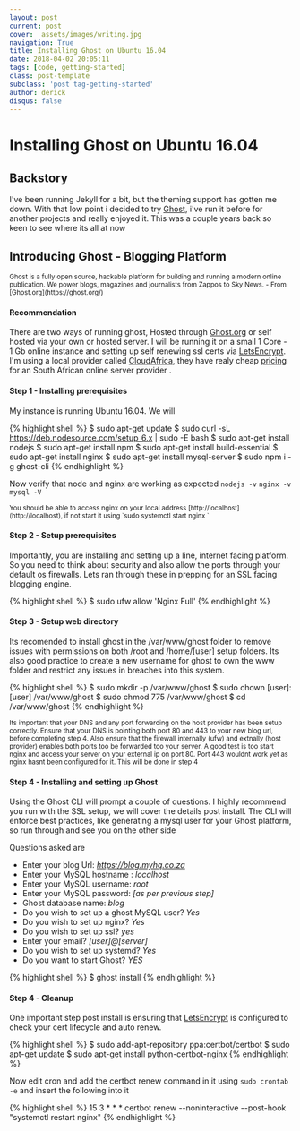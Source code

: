 ```yaml
---
layout: post
current: post
cover:  assets/images/writing.jpg
navigation: True
title: Installing Ghost on Ubuntu 16.04
date: 2018-04-02 20:05:11
tags: [code, getting-started]
class: post-template
subclass: 'post tag-getting-started'
author: derick 
disqus: false
---
```

# Installing Ghost on Ubuntu 16.04

## Backstory
I've been running Jekyll for a bit, but the theming support has gotten me down. With that low point i decided to try [Ghost](https://ghost.org/), i've run it before for another projects and really enjoyed it. This was a couple years back so keen to see where its all at now

## Introducing Ghost - Blogging Platform
<small class="recap">
Ghost is a fully open source, hackable platform for building and running a modern online publication. We power blogs, magazines and journalists from Zappos to Sky News. - From [Ghost.org](https://ghost.org/)
</small>

#### Recommendation
There are two ways of running ghost, Hosted through [Ghost.org](https://ghost.org/pricing/) or self hosted via your own or hosted server. I will be running it on a small 1 Core - 1 Gb online instance and setting up self renewing ssl certs via [LetsEncrypt](https://letsencrypt.org/). I'm using a local provider called [CloudAfrica](https://www.cloudafrica.net), they have realy cheap [pricing](https://www.cloudafrica.net/pricing/) for an South African online server provider .

#### Step 1 - Installing prerequisites
My instance is running Ubuntu 16.04. We will 

{% highlight shell %}
$ sudo apt-get update
$ sudo curl -sL https://deb.nodesource.com/setup_6.x | sudo -E bash
$ sudo apt-get install nodejs
$ sudo apt-get install npm
$ sudo apt-get install build-essential
$ sudo apt-get install nginx
$ sudo apt-get install mysql-server
$ sudo npm i -g ghost-cli
{% endhighlight %}

Now verify that node and nginx are working as expected
`nodejs -v`
`nginx -v`
`mysql -V`

<small class="recap">
You should be able to access nginx on your local address [http://localhost](http://localhost), if not start it using `sudo systemctl start nginx `
</small>

#### Step 2 - Setup prerequisites
Importantly, you are installing and setting up a line, internet facing platform. So you need to think about security and also allow the ports through your default os firewalls. Lets ran through these in prepping for an SSL facing blogging engine.

{% highlight shell %}
$ sudo ufw allow 'Nginx Full'
{% endhighlight %}

#### Step 3 - Setup web directory
Its recomended to install ghost in the /var/www/ghost folder to remove issues with permissions on both /root and /home/[user] setup folders. Its also good practice to create a new username for ghost to own the www folder and restrict any issues in breaches into this system.

{% highlight shell %}
$ sudo mkdir -p /var/www/ghost
$ sudo chown [user]:[user] /var/www/ghost
$ sudo chmod 775 /var/www/ghost
$ cd /var/www/ghost
{% endhighlight %}

<small class="recap">
Its important that your DNS and any port forwarding on the host provider has been setup correctly. Ensure that your DNS is pointing both port 80 and 443 to your new blog url, before completing step 4. Also ensure that the firewall internally (ufw) and extnally (host provider) enables both ports too be forwarded too your server. A good test is too start nginx and access your server on your external ip on port 80. Port 443 wouldnt work yet as nginx hasnt been configured for it. This will be done in step 4
</small>

#### Step 4 - Installing and setting up Ghost
Using the Ghost CLI will prompt a couple of questions. I highly recommend you run with the SSL setup, we will cover the details post install. The CLI will enforce best practices, like generating a mysql user for your Ghost platform, so run through and see you on the other side

Questions asked are 
* Enter your blog Url: *https://blog.myhq.co.za*
* Enter your MySQL hostname : *localhost*
* Enter your MySQL username: *root*
* Enter your MySQL password: *[as per previous step]*
* Ghost database name: *blog*
* Do you wish to set up a ghost MySQL user? *Yes*
* Do you wish to set up nginx? *Yes*
* Do you wish to set up ssl? *yes*
* Enter your email? *[user]@[server]*
* Do you wish to set up systemd? *Yes*
* Do you want to start Ghost? *YES*

{% highlight shell %}
$ ghost install
{% endhighlight %}

#### Step 4 - Cleanup
One important step post install is ensuring that [LetsEncrypt](https://letsencrypt.org/) is configured to check your cert lifecycle and auto renew.

{% highlight shell %}
$ sudo add-apt-repository ppa:certbot/certbot
$ sudo apt-get update
$ sudo apt-get install python-certbot-nginx
{% endhighlight %}

Now edit cron and add the certbot renew command in it using `sudo crontab -e` and insert the following into it

{% highlight shell %}
15 3 * * * certbot renew --noninteractive --post-hook "systemctl restart nginx"
{% endhighlight %}